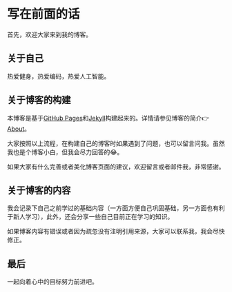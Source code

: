 # 写在前面的话
首先，欢迎大家来到我的博客。

## 关于自己

热爱健身，热爱编码，热爱人工智能。

## 关于博客的构建
本博客是基于[GitHub Pages](https://pages.github.com)和[Jekyll](https://www.jekyll.com.cn)构建起来的。详情请参见博客的简介👉[About](https://x-jeff.github.io/about/)。

大家按照以上流程，在构建自己的博客时如果遇到了问题，也可以留言问我。虽然我也是个博客小白，但我会尽力回答的😂。

如果大家有什么完善或者美化博客页面的建议，欢迎留言或者邮件我，非常感谢。

## 关于博客的内容
我会记录下自己之前学过的基础内容（一方面方便自己巩固基础，另一方面也有利于新人学习），此外，还会分享一些自己目前正在学习的知识。

如果博客内容有错误或者因为疏忽没有注明引用来源，大家可以联系我，我会尽快修正。

## 最后
一起向着心中的目标努力前进吧。